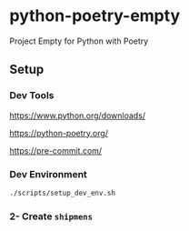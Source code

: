 # python-poetry-empty

Project Empty for Python with Poetry

## Setup

### Dev Tools

<https://www.python.org/downloads/>

<https://python-poetry.org/>

<https://pre-commit.com/>

### Dev Environment

```bash
./scripts/setup_dev_env.sh
```

### 2- Create ```shipmens```
